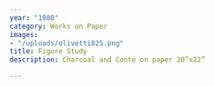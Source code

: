 ```yaml
---
year: "1980"
category: Works on Paper
images:
- "/uploads/olivetti825.png"
title: Figure Study
description: Charcoal and Conte on paper 30”x22”

---
```

